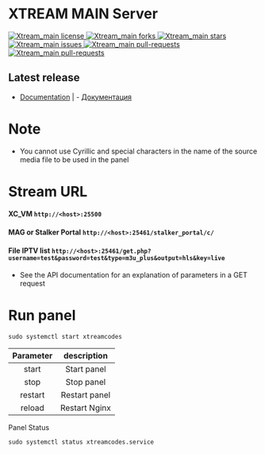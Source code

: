 # XTREAM MAIN Server
<p align="left">
<a href="https://github.com/Vateron-Media/Xtream_main/blob/master/LICENSE" target="blank">
<img src="https://img.shields.io/github/license/Vateron-Media/Xtream_main" alt="Xtream_main license" />
</a>
<a href="https://github.com/Vateron-Media/Xtream_main/fork" target="blank">
<img src="https://img.shields.io/github/forks/Vateron-Media/Xtream_main?style=flat" alt="Xtream_main forks"/>
</a>
<a href="https://github.com/Vateron-Media/Xtream_main/stargazers" target="blank">
<img src="https://img.shields.io/github/stars/Vateron-Media/Xtream_main?style=flat" alt="Xtream_main stars"/>
</a>
<a href="https://github.com/Vateron-Media/Xtream_main/issues" target="blank">
<img src="https://img.shields.io/github/issues/Vateron-Media/Xtream_main" alt="Xtream_main issues"/>
</a>
<a href="https://github.com/Vateron-Media/Xtream_main/pulls" target="blank">
<img src="https://img.shields.io/github/issues-pr/Vateron-Media/Xtream_main" alt="Xtream_main pull-requests"/>
</a>
  <a href="https://github.com/Vateron-Media/Xtream_main/releases" target="blank">
<img src="https://img.shields.io/github/v/release/Vateron-Media/Xtream_main?label=Release%20Main&color=green" alt="Xtream_main pull-requests"/>
</a> 
</p>

## Latest release
- [Documentation](https://github.com/Vateron-Media/Xtream_main/doc/en/main-page.md) | - [Документация](https://github.com/Vateron-Media/Xtream_main/doc/ru/main-page.md)


# Note

* You cannot use Cyrillic and special characters in the name of the source media file to be used in the panel

# Stream URL
#### **XC_VM** `http://<host>:25500`
#### **MAG or Stalker Portal** `http://<host>:25461/stalker_portal/c/`
#### **File IPTV list** `http://<host>:25461/get.php?username=test&password=test&type=m3u_plus&output=hls&key=live`
* See the API documentation for an explanation of parameters in a GET request

# Run panel

```
sudo systemctl start xtreamcodes
```
| Parameter |description |
| :---:   | :---: |
| start | Start panel |
| stop | Stop panel |
| restart | Restart panel |
| reload | Restart Nginx |

Panel Status
```
sudo systemctl status xtreamcodes.service 
```